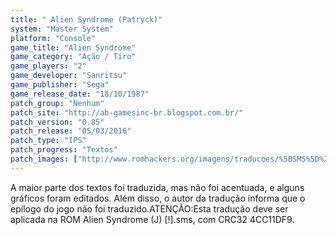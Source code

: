 ```yaml
---
title: " Alien Syndrome (Patryck)"
system: "Master System"
platform: "Console"
game_title: "Alien Syndrome"
game_category: "Ação / Tiro"
game_players: "2"
game_developer: "Sanritsu"
game_publisher: "Sega"
game_release_date: "18/10/1987"
patch_group: "Nenhum"
patch_site: "http://ab-gamesinc-br.blogspot.com.br/"
patch_version: "0.85"
patch_release: "05/03/2016"
patch_type: "IPS"
patch_progress: "Textos"
patch_images: ["http://www.romhackers.org/imagens/traducoes/%5BSMS%5D%20Alien%20Syndrome%20-%20Patryck%20-%201.png","http://www.romhackers.org/imagens/traducoes/%5BSMS%5D%20Alien%20Syndrome%20-%20Patryck%20-%202.png","http://www.romhackers.org/imagens/traducoes/%5BSMS%5D%20Alien%20Syndrome%20-%20Patryck%20-%203.png"]
---
```

A maior parte dos textos foi traduzida, mas não foi acentuada, e alguns gráficos foram editados. Além disso, o autor da tradução informa que o epílogo do jogo não foi traduzido.ATENÇÃO:Esta tradução deve ser aplicada na ROM Alien Syndrome (J) [!].sms, com CRC32 4CC11DF9.